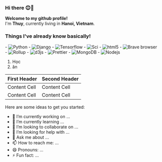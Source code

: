 ### Hi there 😊👋

<p><b>Welcome to my github profile!</b> </br> I'm <b>Thuy</b>, currently living in <b>Hanoi, Vietnam</b>. </p>

<h3>Things I've already know basically!</h3>
  - <img alt="Python" src="https://img.shields.io/badge/-Python-3366FF?style=flat-square&logo=python&logoColor=white" />
  - <img alt="Django" src="https://img.shields.io/badge/-Django-092E20?style=flat-square&logo=django&logoColor=white" />
  - <img alt="Tensorflow" src="https://img.shields.io/badge/-Tensorflow-FF6F00?style=flat-square&logo=tensorflow&logoColor=white" />
  - <img alt="Sci" src="https://img.shields.io/badge/--F7931E?style=flat-square&logo=npm&logoColor=white" />
  - <img alt="html5" src="https://img.shields.io/badge/-HTML5-E34F26?style=flat-square&logo=html5&logoColor=white" />
  - <img alt="Brave browser" src="https://img.shields.io/badge/-Brave_Browser-FB542B?style=flat-square&logo=brave&logoColor=white" />
  - <img alt="Rollup" src="https://img.shields.io/badge/-Rollup-EC4A3F?style=flat-square&logo=rollup.js&logoColor=white" />
  - <img alt="d3js" src="https://img.shields.io/badge/-D3.js-F9A03C?style=flat-square&logo=d3.js&logoColor=white" />
  - <img alt="Prettier" src="https://img.shields.io/badge/-Prettier-F7B93E?style=flat-square&logo=prettier&logoColor=white" />
  - <img alt="MongoDB" src="https://img.shields.io/badge/-MongoDB-13aa52?style=flat-square&logo=mongodb&logoColor=white" />
  - <img alt="Nodejs" src="https://img.shields.io/badge/-Nodejs-43853d?style=flat-square&logo=Node.js&logoColor=white" />

1. Học
2. ăn

| First Header  | Second Header |
| ------------- | ------------- |
| Content Cell  | Content Cell  |
| Content Cell  | Content Cell  |

Here are some ideas to get you started:

- 🔭 I’m currently working on ...
- 🌱 I’m currently learning ...
- 👯 I’m looking to collaborate on ...
- 🤔 I’m looking for help with ...
- 💬 Ask me about ...
- 📫 How to reach me: ...
- 😄 Pronouns: ...
- ⚡ Fun fact: ...

